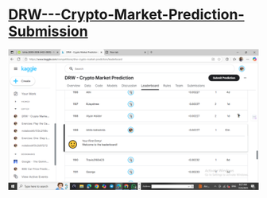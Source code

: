 # [DRW---Crypto-Market-Prediction-Submission ](https://github.com/Ishita95-harvad/DRW---Crypto-Market-Prediction-Submission/blob/main/Screenshot%20(674).png)
![DRW---Crypto-Market-Prediction-Submission](https://github.com/Ishita95-harvad/DRW---Crypto-Market-Prediction-Submission/blob/main/Screenshot%20(674).png)

